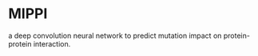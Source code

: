 # MIPPI

a deep convolution neural network to predict mutation impact on protein-protein interaction.
